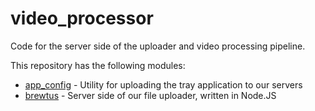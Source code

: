 video_processor
===============

Code for the server side of the uploader and video processing
pipeline.

This repository has the following modules:

* [app_config](../wiki/Uploading-the-tray-app) - Utility for uploading the tray application to our servers
* [brewtus](./brewtus/README.md) - Server side of our file uploader, written in Node.JS
